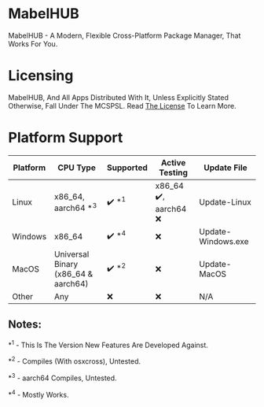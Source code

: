 # MabelHUB
MabelHUB - A Modern, Flexible Cross-Platform Package Manager, That Works For You.

# Licensing
MabelHUB, And All Apps Distributed With It, Unless Explicitly Stated Otherwise, Fall Under The MCSPSL. Read <a href="https://github.com/MabelMedia-LLC/MCSPSL">The License</a> To Learn More.

# Platform Support
| Platform | CPU Type | Supported | Active Testing | Update File |
|----------|----------|-----------|----------------|-------------|
| Linux | x86_64, aarch64 *<sup>3</sup> | ✔️ *<sup>1</sup> | x86_64 ✔️, aarch64 ❌ | Update-Linux |
| Windows | x86_64 | ✔️ *<sup>4</sup> | ❌ | Update-Windows.exe |
| MacOS | Universal Binary (x86_64 & aarch64) | ✔️ *<sup>2</sup> | ❌ | Update-MacOS |
| Other | Any | ❌ | ❌ | N/A |

## Notes:
*<sup>1</sup> - This Is The Version New Features Are Developed Against.

*<sup>2</sup> - Compiles (With osxcross), Untested.

*<sup>3</sup> - aarch64 Compiles, Untested.

*<sup>4</sup> - Mostly Works.
